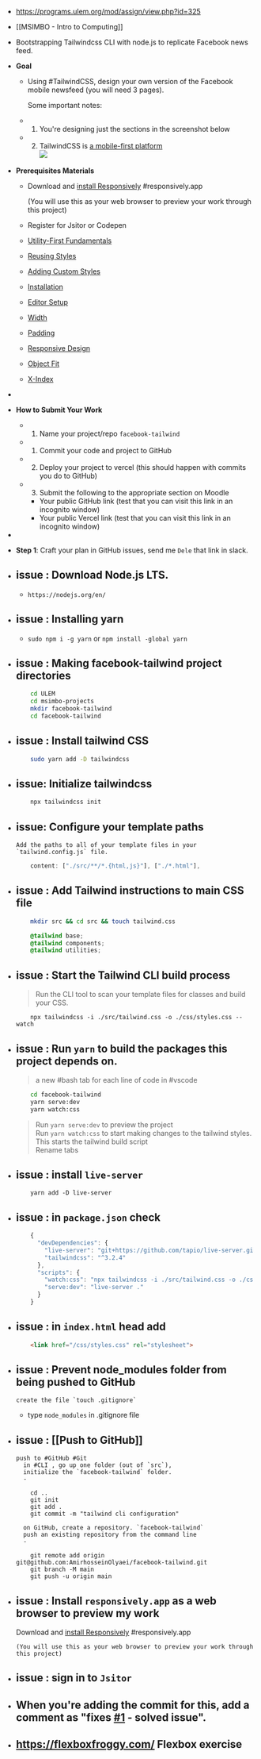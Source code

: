 - https://programs.ulem.org/mod/assign/view.php?id=325  
- [[MSIMBO - Intro to Computing]]  
- Bootstrapping Tailwindcss CLI with node.js to replicate Facebook news feed.  
- **Goal**  
	- Using #TailwindCSS, design your own version of the Facebook mobile newsfeed (you will need 3 pages).  
	    
	  Some important notes:  
	- 1. You're designing just the sections in the screenshot below  
	- 2. TailwindCSS is [a mobile-first platform](https://tailwindcss.com/docs/responsive-design#working-mobile-first)  
	  ![](https://i.imgur.com/iVi8u3z.jpeg)  
- **Prerequisites Materials**  
	- Download and [install Responsively](https://responsively.app/) #responsively.app  
	    
	  (You will use this as your web browser to preview your work through this project)  
	- Register for Jsitor or Codepen  
	- [Utility-First Fundamentals](https://tailwindcss.com/docs/utility-first)  
	- [Reusing Styles](https://tailwindcss.com/docs/reusing-styles)  
	- [Adding Custom Styles](https://tailwindcss.com/docs/adding-custom-styles)  
	- [Installation](https://tailwindcss.com/docs/installation)  
	- [Editor Setup](https://tailwindcss.com/docs/editor-setup)  
	- [Width](https://tailwindcss.com/docs/width)  
	- [Padding](https://tailwindcss.com/docs/padding)  
	- [Responsive Design](https://tailwindcss.com/docs/responsive-design)  
	- [Object Fit](https://tailwindcss.com/docs/object-fit)  
	- [X-Index](https://tailwindcss.com/docs/z-index)  
-  
- **How to Submit Your Work**  
	- 1. Name your project/repo `facebook-tailwind`  
	- 1. Commit your code and project to GitHub  
	- 2. Deploy your project to vercel (this should happen with commits you do to GitHub)  
	- 3. Submit the following to the appropriate section on Moodle  
		- Your public GitHub link (test that you can visit this link in an incognito window)  
		- Your public Vercel link (test that you can visit this link in an incognito window)  
-  
- **Step 1**: Craft your plan in GitHub issues, send me `Dele` that link in slack.  

- issue : Download Node.js LTS.
  -
	- `https://nodejs.org/en/`
  
- issue : Installing yarn
  -
	- `sudo npm i -g yarn` or `npm install -global yarn`
  
- issue : Making facebook-tailwind project directories  
	-  
  ``` bash
      cd ULEM
      cd msimbo-projects
      mkdir facebook-tailwind
      cd facebook-tailwind
  ```
    
- issue : Install tailwind CSS  
	-  
  ``` bash
      sudo yarn add -D tailwindcss
  ```
    
- issue: Initialize tailwindcss  
	-  
  ``` bash
      npx tailwindcss init
  ```
    
- issue: Configure your template paths  
	-  
	  Add the paths to all of your template files in your `tailwind.config.js` file.  
  
  ``` js
      content: ["./src/**/*.{html,js}"], ["./*.html"],
  ```
    
- issue : Add Tailwind instructions to main CSS file  
	-  
  ``` bash
      mkdir src && cd src && touch tailwind.css
  ```
	
  ``` css
      @tailwind base;
      @tailwind components;
      @tailwind utilities;
  ```
    
- issue : Start the Tailwind CLI build process  
  -
	>Run the CLI tool to scan your template files for classes and build your CSS.  
  ``` TW
      npx tailwindcss -i ./src/tailwind.css -o ./css/styles.css --watch
  ```
    
- issue : Run `yarn` to build the packages this project depends on.  
	-  
	>a new #bash tab for each line of code in #vscode
	
  ``` bash
      cd facebook-tailwind
      yarn serve:dev
      yarn watch:css
  ```
   >Run `yarn serve:dev` to preview the project  
   >Run `yarn watch:css` to start making changes to the tailwind styles. This starts the tailwind build script  
   >Rename tabs  
  
- issue : install `live-server`  
	-  
  ``` node
      yarn add -D live-server
  ```
    
- issue : in `package.json` check  
	-  
  ``` js
      {
        "devDependencies": {
          "live-server": "git+https://github.com/tapio/live-server.git#ad22544",
          "tailwindcss": "^3.2.4"
        },
        "scripts": {
          "watch:css": "npx tailwindcss -i ./src/tailwind.css -o ./css/style.css --watch",
          "serve:dev": "live-server ."
        }
      }
  ```
    
- issue : in `index.html` head add  
	-  
  ``` html
      <link href="/css/styles.css" rel="stylesheet">
  ```
    
- issue : Prevent node_modules folder from being pushed to GitHub  
	-  
	  create the file `touch .gitignore`  

	-  
	  type `node_modules` in .gitignore file  

- issue : [[Push to GitHub]]  
  -
	  push to #GitHub #Git  
		in #CLI , go up one folder (out of `src`),  
		initialize the `facebook-tailwind` folder.  
		-  
    ```
        cd ..
        git init
        git add .
        git commit -m "tailwind cli configuration"
    ```
		on GitHub, create a repository. `facebook-tailwind`  
		push an existing repository from the command line  
		-  
    ```
        git remote add origin git@github.com:AmirhosseinOlyaei/facebook-tailwind.git
        git branch -M main
        git push -u origin main
    ```
      
- issue : Install `responsively.app` as a web browser to preview my work
  -
	Download and [install Responsively](https://responsively.app/) #responsively.app  
	    
	  (You will use this as your web browser to preview your work through this project)
  
- issue : sign in to `Jsitor`  
  -

- When you're adding the commit for this, add a comment as "fixes [#1](git@github.com/AmirhosseinOlyaei/facebook-tailwind/issues/1) - solved issue".  
  -
  
- https://flexboxfroggy.com/ Flexbox exercise
  -  
